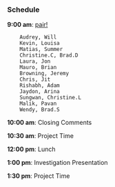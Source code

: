 ### Schedule

**9:00 am**: [pair!](pair.md)

		Audrey, Will
		Kevin, Louisa
		Matias, Summer
		Christine.C, Brad.D
		Laura, Jon
		Mauro, Brian
		Browning, Jeremy
		Chris, Jit
		Rishabh, Adam
		Jaydon, Arina
		Sungwan, Christine.L
		Malik, Pavan
		Wendy, Brad.S

**10:00 am**: Closing Comments

**10:30 am**: Project Time

**12:00 pm**: Lunch

**1:00 pm**: Investigation Presentation

**1:30 pm**: Project Time
